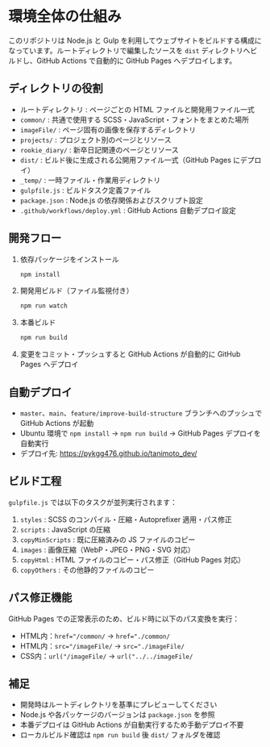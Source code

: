 # 環境全体の仕組み

このリポジトリは Node.js と Gulp を利用してウェブサイトをビルドする構成になっています。ルートディレクトリで編集したソースを `dist` ディレクトリへビルドし、GitHub Actions で自動的に GitHub Pages へデプロイします。

## ディレクトリの役割
- ルートディレクトリ : ページごとの HTML ファイルと開発用ファイル一式
- `common/` : 共通で使用する SCSS・JavaScript・フォントをまとめた場所
- `imageFile/` : ページ固有の画像を保存するディレクトリ
- `projects/` : プロジェクト別のページとリソース
- `rookie_diary/` : 新卒日記関連のページとリソース
- `dist/` : ビルド後に生成される公開用ファイル一式（GitHub Pages にデプロイ）
- `_temp/` : 一時ファイル・作業用ディレクトリ
- `gulpfile.js` : ビルドタスク定義ファイル
- `package.json` : Node.js の依存関係およびスクリプト設定
- `.github/workflows/deploy.yml` : GitHub Actions 自動デプロイ設定

## 開発フロー
1. 依存パッケージをインストール
   ```bash
   npm install
   ```
2. 開発用ビルド（ファイル監視付き）
   ```bash
   npm run watch
   ```
3. 本番ビルド
   ```bash
   npm run build
   ```
4. 変更をコミット・プッシュすると GitHub Actions が自動的に GitHub Pages へデプロイ

## 自動デプロイ
- `master`、`main`、`feature/improve-build-structure` ブランチへのプッシュで GitHub Actions が起動
- Ubuntu 環境で `npm install` → `npm run build` → GitHub Pages デプロイを自動実行
- デプロイ先: https://pykgg476.github.io/tanimoto_dev/

## ビルド工程
`gulpfile.js` では以下のタスクが並列実行されます：
1. `styles` : SCSS のコンパイル・圧縮・Autoprefixer 適用・パス修正
2. `scripts` : JavaScript の圧縮
3. `copyMinScripts` : 既に圧縮済みの JS ファイルのコピー
4. `images` : 画像圧縮（WebP・JPEG・PNG・SVG 対応）
5. `copyHtml` : HTML ファイルのコピー・パス修正（GitHub Pages 対応）
6. `copyOthers` : その他静的ファイルのコピー

## パス修正機能
GitHub Pages での正常表示のため、ビルド時に以下のパス変換を実行：
- HTML内：`href="/common/` → `href="./common/`
- HTML内：`src="/imageFile/` → `src="./imageFile/`
- CSS内：`url("/imageFile/` → `url("../../imageFile/`

## 補足
- 開発時はルートディレクトリを基準にプレビューしてください
- Node.js や各パッケージのバージョンは `package.json` を参照
- 本番デプロイは GitHub Actions が自動実行するため手動デプロイ不要
- ローカルビルド確認は `npm run build` 後 `dist/` フォルダを確認


